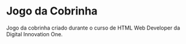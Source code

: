 # Jogo da Cobrinha

Jogo da cobrinha criado durante o curso de HTML Web Developer da Digital Innovation One.
